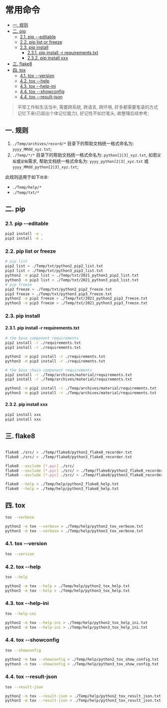 # 常用命令

- [一. 规则](#一-规则)
- [二. pip](#二-pip)
  - [2.1. pip --editable](#21-pip---editable)
  - [2.2. pip list or freeze](#22-pip-list-or-freeze)
  - [2.3. pip install](#23-pip-install)
    - [2.3.1. pip install -r requirements.txt](#231-pip-install--r-requirementstxt)
    - [2.3.2. pip install xxx](#232-pip-install-xxx)
- [三. flake8](#三-flake8)
- [四. tox](#四-tox)
  - [4.1. tox --version](#41-tox---version)
  - [4.2. tox --help](#42-tox---help)
  - [4.3. tox --help-ini](#43-tox---help-ini)
  - [4.4. tox --showconfig](#44-tox---showconfig)
  - [4.4. tox --result-json](#44-tox---result-json)

> 平常工作和生活当中, 需要跨系统, 跨语言, 跨环境, 好多都需要笔录的方式记忆下来(已超出个体记忆能力), 好记性不如烂笔头, 故整理后续参考;

## 一. 规则

1. `./Temp/archives/record/*` 目录下的帮助文档统一格式命名为: `yyyy_MMdd_xyz.txt`;
2. `./Temp/*/*` 目录下的帮助文档统一格式命名为: `python[2|3]_xyz.txt`, 如若`定版`或`定稿`需求, 帮助文档统一格式命名为: `yyyy_python[2|3]_xyz.txt` 或 `yyyy_MMdd_python[2|3]_xyz.txt`;

此规则适用于如下`目录`:

- `./Temp/help/*`
- `./Temp/txt/*`

## 二. pip

### 2.1. pip --editable

```bash
pip2 install -e .
pip3 install -e .
```

### 2.2. pip list or freeze

```bash
# pip list
pip2 list > ./Temp/txt/python2_pip2_list.txt
pip3 list > ./Temp/txt/python3_pip3_list.txt
python2 -m pip2 list > ./Temp/txt/2021_python2_pip2_list.txt
python3 -m pip3 list > ./Temp/txt/2021_python3_pip3_list.txt
# pip freeze
pip2 freeze > ./Temp/txt/python2_pip2_freeze.txt
pip3 freeze > ./Temp/txt/python3_pip3_freeze.txt
python2 -m pip2 freeze > ./Temp/txt/2021_python2_pip2_freeze.txt
python3 -m pip3 freeze > ./Temp/txt/2021_python3_pip3_freeze.txt
```

### 2.3. pip install

#### 2.3.1. pip install -r requirements.txt

```bash
# the base component requirements
pip2 install -r ./requirements.txt
pip3 install -r ./requirements.txt

python2 -m pip2 install -r ./requirements.txt
python3 -m pip3 install -r ./requirements.txt

# the base chain component requirements
pip2 install -r ./Temp/archives/material/requirements.txt
pip3 install -r ./Temp/archives/material/requirements.txt

python2 -m pip2 install -r ./Temp/archives/material/requirements.txt
python3 -m pip3 install -r ./Temp/archives/material/requirements.txt
```

#### 2.3.2. pip install xxx

```bash
pip2 install xxx
pip3 install xxx
```

## 三. flake8

```bash

flake8 ./src/ > ./Temp/flake8/python2_flake8_recorder.txt
flake8 ./src/ > ./Temp/flake8/python3_flake8_recorder.txt

flake8 --exclude [*.pyc] ./src/
flake8 --exclude [*.pyc] ./src/ > ./Temp/flake8/python2_flake8_recorder.txt
flake8 --exclude [*.pyc] ./src/ > ./Temp/flake8/python3_flake8_recorder.txt

flake8 --help > ./Temp/help/python2_flake8_help.txt
flake8 --help > ./Temp/help/python3_flake8_help.txt
```

## 四. tox

```bash
tox --verbose

python2 -m tox --verbose > ./Temp/help/python2_tox_verbose.txt
python3 -m tox --verbose > ./Temp/help/python3_tox_verbose.txt
```

### 4.1. tox --version

```bash
tox --version
```

### 4.2. tox --help

```bash
tox --help

python2 -m tox --help > ./Temp/help/python2_tox_help.txt
python3 -m tox --help > ./Temp/help/python3_tox_help.txt
```

### 4.3. tox --help-ini

```bash
tox --help-ini

python2 -m tox --help-ini > ./Temp/help/python2_tox_help_ini.txt
python3 -m tox --help-ini > ./Temp/help/python3_tox_help_ini.txt
```

### 4.4. tox --showconfig

```bash
tox --showconfig

python2 -m tox --showconfig > ./Temp/help/python2_tox_show_config.txt
python3 -m tox --showconfig > ./Temp/help/python3_tox_show_config.txt
```

### 4.4. tox --result-json

```bash
tox --result-json

python2 -m tox --result-json > ./Temp/help/python2_tox_result_json.txt
python3 -m tox --result-json > ./Temp/help/python3_tox_result_json.txt
```
